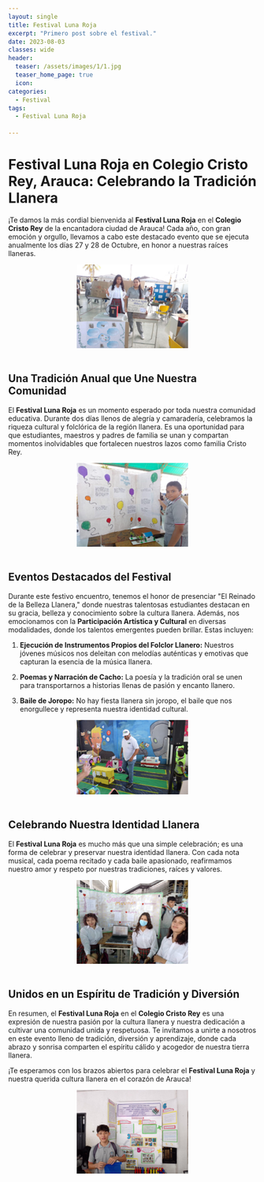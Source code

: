 ```yaml
---
layout: single
title: Festival Luna Roja
excerpt: "Primero post sobre el festival."
date: 2023-08-03
classes: wide
header:
  teaser: /assets/images/1/1.jpg
  teaser_home_page: true
  icon: 
categories:
  - Festival
tags:  
  - Festival Luna Roja
 
---
```




# Festival Luna Roja en Colegio Cristo Rey, Arauca: Celebrando la Tradición Llanera

¡Te damos la más cordial bienvenida al **Festival Luna Roja** en el **Colegio Cristo Rey** de la encantadora ciudad de Arauca! Cada año, con gran emoción y orgullo, llevamos a cabo este destacado evento que se ejecuta anualmente los días 27 y 28 de Octubre, en honor a nuestras raíces llaneras.

<center> <img src="/assets/images/1/2.jpg" width="45%" heigth="45%"> </center>
<br>

## Una Tradición Anual que Une Nuestra Comunidad

El **Festival Luna Roja** es un momento esperado por toda nuestra comunidad educativa. Durante dos días llenos de alegría y camaradería, celebramos la riqueza cultural y folclórica de la región llanera. Es una oportunidad para que estudiantes, maestros y padres de familia se unan y compartan momentos inolvidables que fortalecen nuestros lazos como familia Cristo Rey.

<center> <img src="/assets/images/1/3.jpg" width="45%" heigth="45%"> </center>
<br>

## Eventos Destacados del Festival

Durante este festivo encuentro, tenemos el honor de presenciar "El Reinado de la Belleza Llanera," donde nuestras talentosas estudiantes destacan en su gracia, belleza y conocimiento sobre la cultura llanera. Además, nos emocionamos con la **Participación Artística y Cultural** en diversas modalidades, donde los talentos emergentes pueden brillar. Estas incluyen:

1. **Ejecución de Instrumentos Propios del Folclor Llanero:** Nuestros jóvenes músicos nos deleitan con melodías auténticas y emotivas que capturan la esencia de la música llanera.

2. **Poemas y Narración de Cacho:** La poesía y la tradición oral se unen para transportarnos a historias llenas de pasión y encanto llanero.

3. **Baile de Joropo:** No hay fiesta llanera sin joropo, el baile que nos enorgullece y representa nuestra identidad cultural.

<center> <img src="/assets/images/1/4.jpg" width="45%" heigth="45%"> </center>
<br>

## Celebrando Nuestra Identidad Llanera

El **Festival Luna Roja** es mucho más que una simple celebración; es una forma de celebrar y preservar nuestra identidad llanera. Con cada nota musical, cada poema recitado y cada baile apasionado, reafirmamos nuestro amor y respeto por nuestras tradiciones, raíces y valores.

<center> <img src="/assets/images/1/5.jpg" width="45%" heigth="45%"> </center>
<br>

## Unidos en un Espíritu de Tradición y Diversión

En resumen, el **Festival Luna Roja** en el **Colegio Cristo Rey** es una expresión de nuestra pasión por la cultura llanera y nuestra dedicación a cultivar una comunidad unida y respetuosa. Te invitamos a unirte a nosotros en este evento lleno de tradición, diversión y aprendizaje, donde cada abrazo y sonrisa comparten el espíritu cálido y acogedor de nuestra tierra llanera.

¡Te esperamos con los brazos abiertos para celebrar el **Festival Luna Roja** y nuestra querida cultura llanera en el corazón de Arauca!


<center> <img src="/assets/images/1/6.jpg" width="45%" heigth="45%"> </center>
<br>